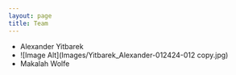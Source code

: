 ```yaml
---
layout: page
title: Team
---
```


- Alexander Yitbarek
 -  ![Image Alt](Images/Yitbarek_Alexander-012424-012 copy.jpg)
- Makalah Wolfe
